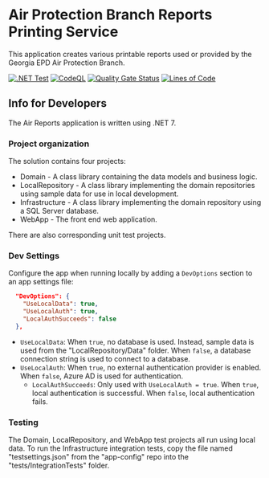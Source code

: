 # Air Protection Branch Reports Printing Service

This application creates various printable reports used or provided by the Georgia EPD Air Protection Branch.

[![.NET Test](https://github.com/gaepdit/airbranch-reports/actions/workflows/dotnet.yml/badge.svg)](https://github.com/gaepdit/airbranch-reports/actions/workflows/dotnet.yml) 
[![CodeQL](https://github.com/gaepdit/airbranch-reports/actions/workflows/codeql-analysis.yml/badge.svg)](https://github.com/gaepdit/airbranch-reports/actions/workflows/codeql-analysis.yml)
[![Quality Gate Status](https://sonarcloud.io/api/project_badges/measure?project=gaepdit_airbranch-reports&metric=alert_status)](https://sonarcloud.io/summary/new_code?id=gaepdit_airbranch-reports)
[![Lines of Code](https://sonarcloud.io/api/project_badges/measure?project=gaepdit_airbranch-reports&metric=ncloc)](https://sonarcloud.io/summary/new_code?id=gaepdit_airbranch-reports)

## Info for Developers

The Air Reports application is written using .NET 7.

### Project organization

The solution contains four projects:

* Domain - A class library containing the data models and business logic.
* LocalRepository - A class library implementing the domain repositories using sample data for use in local development.
* Infrastructure - A class library implementing the domain repository using a SQL Server database.
* WebApp - The front end web application.

There are also corresponding unit test projects.

### Dev Settings

Configure the app when running locally by adding a `DevOptions` section to an app settings file:

```json
  "DevOptions": {
    "UseLocalData": true,
    "UseLocalAuth": true,
    "LocalAuthSucceeds": false
  },
```

* `UseLocalData`: When `true`, no database is used. Instead, sample data is used from the "LocalRepository/Data" folder. When `false`, a database connection string is used to connect to a database.
* `UseLocalAuth`: When `true`, no external authentication provider is enabled. When `false`, Azure AD is used for authentication.
  * `LocalAuthSucceeds`: Only used with `UseLocalAuth = true`. When `true`, local authentication is successful. When `false`, local authentication fails.

### Testing

The Domain, LocalRepository, and WebApp test projects all run using local data. To run the Infrastructure integration tests, copy the file named "testsettings.json" from the "app-config" repo into the "tests/IntegrationTests" folder.
